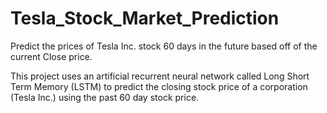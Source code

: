 # Tesla_Stock_Market_Prediction

Predict the prices of Tesla Inc. stock 60 days in the future based off of the current Close price.

This project uses an artificial recurrent neural network called Long Short Term Memory (LSTM) to predict the closing stock price of a corporation (Tesla Inc.) using the past 60 day stock price.
